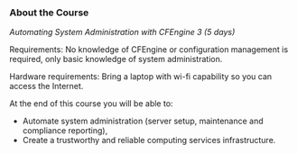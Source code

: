 ### About the Course

*Automating System Administration with CFEngine 3 (5 days)*

Requirements: No knowledge of CFEngine or configuration management is
required, only basic knowledge of system administration.

Hardware requirements: Bring a laptop with wi-fi capability so you can access the Internet.

At the end of this course you will be able to:
* Automate system administration (server setup, maintenance and compliance reporting),
* Create a trustworthy and reliable computing services infrastructure.
